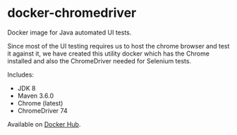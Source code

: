 # docker-chromedriver

Docker image for Java automated UI tests.

Since most of the UI testing requires us to host the chrome browser and test it against it, we have created this utility docker which has the Chrome installed and also the ChromeDriver needed for Selenium tests.

Includes:

* JDK 8
* Maven 3.6.0
* Chrome (latest)
* ChromeDriver 74

Available on [Docker Hub](https://hub.docker.com/r/miqindia/automation-testing).
